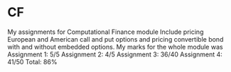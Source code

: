 # CF
My assignments for Computational Finance module
Include pricing European and American call and put options and pricing convertible bond with and without embedded options.
My marks for the whole module was 
Assignment 1: 5/5
Assignment 2: 4/5
Assignment 3: 36/40
Assignment 4: 41/50
Total: 86%
